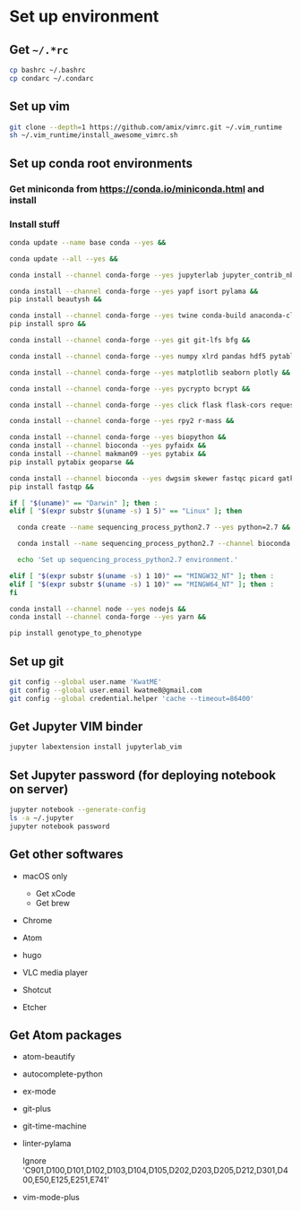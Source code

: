 # Set up environment

## Get `~/.*rc`

```sh
cp bashrc ~/.bashrc
cp condarc ~/.condarc
```

## Set up vim

```sh
git clone --depth=1 https://github.com/amix/vimrc.git ~/.vim_runtime
sh ~/.vim_runtime/install_awesome_vimrc.sh
```

## Set up conda root environments

### Get miniconda from <https://conda.io/miniconda.html> and install

### Install stuff

```sh
conda update --name base conda --yes &&

conda update --all --yes &&

conda install --channel conda-forge --yes jupyterlab jupyter_contrib_nbextensions nb_conda &&

conda install --channel conda-forge --yes yapf isort pylama &&
pip install beautysh &&

conda install --channel conda-forge --yes twine conda-build anaconda-client pyinstaller &&
pip install spro &&

conda install --channel conda-forge --yes git git-lfs bfg &&

conda install --channel conda-forge --yes numpy xlrd pandas hdf5 pytables scikit-learn scipy statsmodels &&

conda install --channel conda-forge --yes matplotlib seaborn plotly &&

conda install --channel conda-forge --yes pycrypto bcrypt &&

conda install --channel conda-forge --yes click flask flask-cors requests &&

conda install --channel conda-forge --yes rpy2 r-mass &&

conda install --channel conda-forge --yes biopython &&
conda install --channel bioconda --yes pyfaidx &&
conda install --channel makman09 --yes pytabix &&
pip install pytabix geoparse &&

conda install --channel bioconda --yes dwgsim skewer fastqc picard gatk4 seqtk htslib samtools bwa hisat2 kallisto freebayes bcftools snpeff &&
pip install fastqp &&

if [ "$(uname)" == "Darwin" ]; then :
elif [ "$(expr substr $(uname -s) 1 5)" == "Linux" ]; then

  conda create --name sequencing_process_python2.7 --yes python=2.7 &&

  conda install --name sequencing_process_python2.7 --channel bioconda --yes strelka manta &&  # canvas

  echo 'Set up sequencing_process_python2.7 environment.'

elif [ "$(expr substr $(uname -s) 1 10)" == "MINGW32_NT" ]; then :
elif [ "$(expr substr $(uname -s) 1 10)" == "MINGW64_NT" ]; then :
fi

conda install --channel node --yes nodejs &&
conda install --channel conda-forge --yes yarn &&

pip install genotype_to_phenotype
```

## Set up git

```sh
git config --global user.name 'KwatME'
git config --global user.email kwatme8@gmail.com
git config --global credential.helper 'cache --timeout=86400'
```

## Get Jupyter VIM binder

```sh
jupyter labextension install jupyterlab_vim
```

## Set Jupyter password (for deploying notebook on server)

```sh
jupyter notebook --generate-config
ls -a ~/.jupyter
jupyter notebook password
```

## Get other softwares

-   macOS only

    -   Get xCode
    -   Get brew

-   Chrome

-   Atom

-   hugo

-   VLC media player

-   Shotcut

-   Etcher

## Get Atom packages

-   atom-beautify
-   autocomplete-python
-   ex-mode
-   git-plus
-   git-time-machine
-   linter-pylama

    Ignore 'C901,D100,D101,D102,D103,D104,D105,D202,D203,D205,D212,D301,D400,E50,E125,E251,E741'

-   vim-mode-plus
